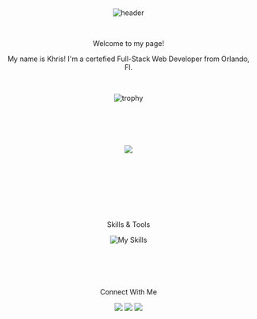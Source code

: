 <div align="center">
  
  <br>

![header](https://capsule-render.vercel.app/api?type=cylinder&animation=fadeIn&theme=tokyonight&height250&section=header&text=Khris%20Soto&desc=Web%20Developer&descAlignY=85&fontSize=80)
  
  <br>
  <p>Welcome to my page!</p>
  <p>My name is Khris! I'm a certefied Full-Stack Web Developer from Orlando, Fl.</p>
  <br>
  
  ![trophy](https://github-profile-trophy.vercel.app/?username=ksoto18&theme=onedark)
  
 </div>
  
 
<br><br>

<div align="center">
  
  #

  <a href="https://ksoto18.github.io/Portfolio-React/" target="blank"><img src="https://capsule-render.vercel.app/api?type=transparent&animation=twinkling&theme=tokyonight&height=200&section=header&text=PORTFOLIO&fontSize=50" /></a>
  
  #
  
</div>
  
<br><br>


<br><br>

<div align="center">

Skills & Tools
  
  ![My Skills](https://skillicons.dev/icons?i=javascript,html,css,jest,jquery,nodejs,react,express,apollo,graphql,mongodb,mysql,bootstrap,materialui,tailwind,git,vscode&perline=17)
  
 
  
  </div>

<br><br>


<div align="center">

<!-- ![GitHub stats](https://github-readme-stats.vercel.app/api?username=KSoto18&theme=aura&show_icons=true)
 -->
            
  </div>
  
  <div align="center">
  
  #
  
 Connect With Me
  
<a href="https://www.linkedin.com/in/khristel-soto-9468a6259/" target="blank"><img src="https://skillicons.dev/icons?i=linkedin"/></a>
<a href="https://discordapp.com/users/[296778518954508289]" target="blank"><img src="https://skillicons.dev/icons?i=discord"/></a>
<a href="https://www.codecademy.com/profiles/KSoto18" target="blank"><img src="https://cdn.iconscout.com/icon/free/png-256/code-cademy-3627425-3028736.png?f=avif&w=46"/></a>
  
</div>
 

 

